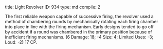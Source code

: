 title:          Light Revolver
ID:             934
type:           md
compile:        2



The first reliable weapon capable of successive firing, the revolver used a method of chambering rounds by mechanically rotating each firing chamber into place in line with the firing mechanism. Early designs tended to go off by accident if a round was chambered in the primary position because of inefficient firing mechanisms. (6 Damage: 18; -4 Size: 4; Limited Uses: -3; Loud: -2) 17 CP.
